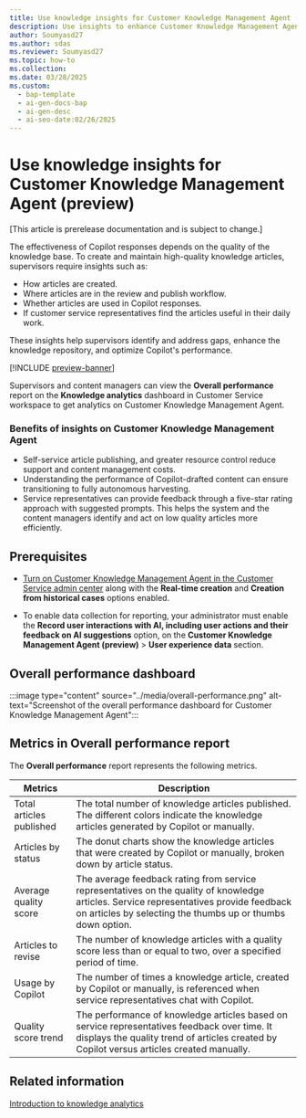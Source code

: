 ```yaml
---
title: Use knowledge insights for Customer Knowledge Management Agent (preview)
description: Use insights to enhance Customer Knowledge Management Agent, ensuring high-quality knowledge base and optimizing Copilot's performance.
author: Soumyasd27
ms.author: sdas
ms.reviewer: Soumyasd27
ms.topic: how-to
ms.collection:
ms.date: 03/28/2025
ms.custom:
  - bap-template
  - ai-gen-docs-bap
  - ai-gen-desc
  - ai-seo-date:02/26/2025
---
```


# Use knowledge insights for Customer Knowledge Management Agent (preview)

[This article is prerelease documentation and is subject to change.]

The effectiveness of Copilot responses depends on the quality of the knowledge base. To create and maintain high-quality knowledge articles, supervisors require insights such as:

- How articles are created.
- Where articles are in the review and publish workflow.
- Whether articles are used in Copilot responses.
- If customer service representatives find the articles useful in their daily work.

These insights help supervisors identify and address gaps, enhance the knowledge repository, and optimize Copilot's performance.

[!INCLUDE [preview-banner](../../../shared-content/shared/preview-includes/production-ready-preview-dynamics365.md)]

Supervisors and content managers can view the **Overall performance** report on the **Knowledge analytics** dashboard in Customer Service workspace to get analytics on Customer Knowledge Management Agent.

### Benefits of insights on Customer Knowledge Management Agent

- Self-service article publishing, and greater resource control reduce support and content management costs.
- Understanding the performance of Copilot-drafted content can ensure transitioning to fully autonomous harvesting.
- Service representatives can provide feedback through a five-star rating approach with suggested prompts. This helps the system and the content managers identify and act on low quality articles more efficiently.

## Prerequisites

- [Turn on Customer Knowledge Management Agent in the Customer Service admin center](../administer/admin-km-agent.md) along with the **Real-time creation** and **Creation from historical cases** options enabled.

- To enable data collection for reporting, your administrator must enable the **Record user interactions with AI, including user actions and their feedback on AI suggestions** option, on the **Customer Knowledge Management Agent (preview)** > **User experience data** section.

## Overall performance dashboard

:::image type="content" source="../media/overall-performance.png" alt-text="Screenshot of the overall performance dashboard for Customer Knowledge Management Agent":::

## Metrics in Overall performance report

The **Overall performance** report represents the following metrics.


|Metrics  |Description  |
|---------|---------|
|Total articles published    |     The total number of knowledge articles published. The different colors indicate the knowledge articles generated by Copilot or manually.       |
|Articles by status   |  The donut charts show the knowledge articles that were created by Copilot or manually, broken down by article status.   |
|Average quality score| The average feedback rating from service representatives on the quality of knowledge articles. Service representatives provide feedback on articles by selecting the thumbs up or thumbs down option.|
|Articles to revise| The number of knowledge articles with a quality score less than or equal to two, over a specified period of time.|
|Usage by Copilot|The number of times a knowledge article, created by Copilot or manually, is referenced when service representatives chat with Copilot.|
|Quality score trend| The performance of knowledge articles based on service representatives feedback over time. It displays the quality trend of articles created by Copilot versus articles created manually.|

## Related information

[Introduction to knowledge analytics](../use/knowledge-search-analytics-cs.md#introduction-to-knowledge-analytics)